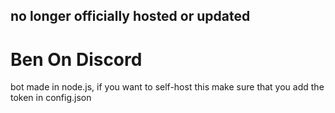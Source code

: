 ## no longer officially hosted or updated

# Ben On Discord
bot made in node.js, if you want to self-host this make sure that you add the token in config.json
